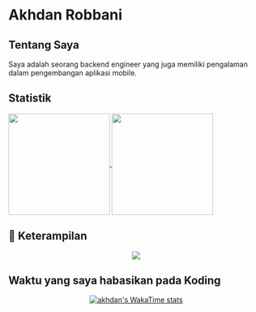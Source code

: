 # Akhdan Robbani



## Tentang Saya

Saya adalah seorang backend engineer yang juga memiliki pengalaman dalam pengembangan aplikasi mobile.


## Statistik
<a href="https://github.com/anuraghazra/github-readme-stats">
  <img height=200 align="center" src="https://github-readme-stats.vercel.app/api?username=akhdanre&rank_icon=github&bg_color=000000&text_color=FFFFFF" />
</a>
<a href="https://github.com/anuraghazra/convoychat">
  <img height=200 align="center" src="https://github-readme-stats.vercel.app/api/top-langs?username=akhdanre&layout=compact&langs_count=8&card_width=320&bg_color=000000&text_color=FFFFFF" />
</a>


## 🚀 Keterampilan


<p align="center">
  <a href="https://skillicons.dev">
    <img src="https://skillicons.dev/icons?i=debian,windows,ubuntu,javascript,nodejs,express,python,fastapi,go,php,laravel,java,dart,flutter,mysql,postgres,mongodb" />
  </a>
</p>





## Waktu yang saya habasikan pada Koding

<div align=center>
    <a href="https://wakatime.com/@AkhdanRe">
        <img src="https://github-readme-stats.vercel.app/api/wakatime?username=akhdanre&layout=compact&bg_color=000000&text_color=ffffff&langs_count=10" alt="akhdan's WakaTime stats">
    </a>
</div>







